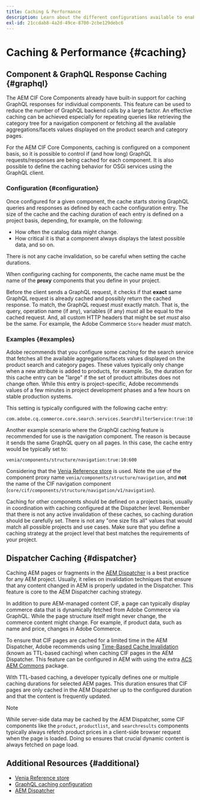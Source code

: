 ```yaml
---
title: Caching & Performance
description: Learn about the different configurations available to enable GraphQL and content caching to optimize the performance of your commerce implementation.
exl-id: 21ccdab8-4a2d-49ce-8700-2cbe129debc6
---
```

# Caching & Performance {#caching}

## Component & GraphQL Response Caching {#graphql}

The AEM CIF Core Components already have built-in support for caching GraphQL responses for individual components. This feature can be used to reduce the number of GraphQL backend calls by a large factor. An effective caching can be achieved especially for repeating queries like retrieving the category tree for a navigation component or fetching all the available aggregations/facets values displayed on the product search and category pages.

For the AEM CIF Core Components, caching is configured on a component basis, so it is possible to control if (and how long) GraphQL requests/responses are being cached for each component. It is also possible to define the caching behavior for OSGi services using the GraphQL client.

### Configuration {#configuration}

Once configured for a given component, the cache starts storing GraphQL queries and responses as defined by each cache configuration entry. The size of the cache and the caching duration of each entry is defined on a project basis, depending, for example, on the following:

* How often the catalog data might change.
* How critical it is that a component always displays the latest possible data, and so on.

There is not any cache invalidation, so be careful when setting the cache durations.

When configuring caching for components, the cache name must be the name of the **proxy** components that you define in your project.

Before the client sends a GraphQL request, it checks if that **exact** same GraphQL request is already cached and possibly return the cached response. To match, the GraphQL request _must_ exactly match. That is, the query, operation name (if any), variables (if any) _must_ all be equal to the cached request. And, all custom HTTP headers that might be set _must_ also be the same. For example, the Adobe Commerce `Store` header _must_ match.

### Examples {#examples}

Adobe recommends that you configure some caching for the search service that fetches all the available aggregations/facets values displayed on the product search and category pages. These values typically only change when a new attribute is added to products, for example. So, the duration for this cache entry can be "large" if the set of product attributes does not change often. While this entry is project-specific, Adobe recommends values of a few minutes in project development phases and a few hours on stable production systems.

This setting is typically configured with the following cache entry:

```
com.adobe.cq.commerce.core.search.services.SearchFilterService:true:10:3600
```

Another example scenario where the GraphQl caching feature is recommended for use is the navigation component. The reason is because it sends the same GraphQL query on all pages. In this case, the cache entry would be typically set to:

```
venia/components/structure/navigation:true:10:600
```

Considering that the [Venia Reference store](https://github.com/adobe/aem-cif-guides-venia) is used. Note the use of the component proxy name `venia/components/structure/navigation`, and **not** the name of the CIF navigation component (`core/cif/components/structure/navigation/v1/navigation`).

Caching for other components should be defined on a project basis, usually in coordination with caching configured at the Dispatcher level. Remember that there  is not any active invalidation of these caches, so caching duration should be carefully set. There  is not any "one size fits all" values that would match all possible projects and use cases. Make sure that you define a caching strategy at the project level that best matches the requirements of your project.

## Dispatcher Caching {#dispatcher}

Caching AEM pages or fragments in the [AEM Dispatcher](https://experienceleague.adobe.com/docs/experience-manager-dispatcher/using/dispatcher.html) is a best practice for any AEM project. Usually, it relies on invalidation techniques that ensure that any content changed in AEM is properly updated in the Dispatcher. This feature is core to the AEM Dispatcher caching strategy.

In addition to pure AEM-managed content CIF, a page can typically display commerce data that is dynamically fetched from Adobe Commerce via GraphQL. While the page structure itself might never change, the commerce content might change. For example, if product data, such as name and price, changes in Adobe Commerce.

To ensure that CIF pages are cached for a limited time in the AEM Dispatcher, Adobe recommends using [Time-Based Cache Invalidation](https://experienceleague.adobe.com/docs/experience-manager-dispatcher/using/configuring/dispatcher-configuration.html#configuring-time-based-cache-invalidation-enablettl) (known as TTL-based caching) when caching CIF pages in the AEM Dispatcher. This feature can be configured in AEM with using the extra [ACS AEM Commons](https://adobe-consulting-services.github.io/acs-aem-commons/) package.

With TTL-based caching, a developer typically defines one or multiple caching durations for selected AEM pages. This duration ensures that CIF pages are only cached in the AEM Dispatcher up to the configured duration and that the content is frequently updated.

>[!NOTE]
>
>While server-side data may be cached by the AEM Dispatcher, some CIF components like the `product`, `productlist`, and `searchresults` components typically always refetch product prices in a client-side browser request when the page is loaded. Doing so ensures that crucial dynamic content is always fetched on page load.

## Additional Resources {#additional}

* [Venia Reference store](https://github.com/adobe/aem-cif-guides-venia)
* [GraphQL caching configuration](https://github.com/adobe/commerce-cif-graphql-client#caching)
* [AEM Dispatcher](https://experienceleague.adobe.com/docs/experience-manager-dispatcher/using/dispatcher.html)
